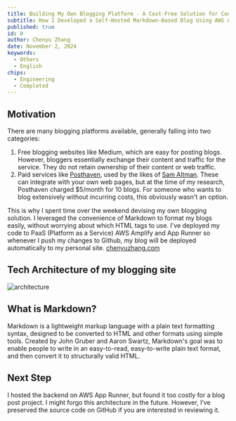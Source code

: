 ```yaml
---
title: Building My Own Blogging Platform - A Cost-Free Solution for Content Ownership and Control
subtitle: How I Developed a Self-Hosted Markdown-Based Blog Using AWS Amplify for Seamless Deployment
published: true
id: 0
author: Chenyu Zhang
date: November 2, 2024
keywords:
  - Others
  - English
chips:
  - Engineering
  - Completed
---
```


## Motivation

There are many blogging platforms available, generally falling into two categories:

1. Free blogging websites like Medium, which are easy for posting blogs. However, bloggers essentially exchange their content and traffic for the service. They do not retain ownership of their content or web traffic.
2. Paid services like [Posthaven](https://posthaven.com/), used by the likes of [Sam Altman](https://blog.samaltman.com/). These can integrate with your own web pages, but at the time of my research, Posthaven charged $5/month for 10 blogs. For someone who wants to blog extensively without incurring costs, this obviously wasn't an option.

This is why I spent time over the weekend devising my own blogging solution. I leveraged the convenience of Markdown to format my blogs easily, without worrying about which HTML tags to use. I've deployed my code to PaaS (Platform as a Service) AWS Amplify and App Runner so whenever I push my changes to Github, my blog will be deployed automatically to my personal site. [chenyuzhang.com](http://chenyuzhang.com/)

## Tech Architecture of my blogging site

![architecture](https://chenyuzhang-com-assets.s3.amazonaws.com/personal-blog-architecture.jpg "Blog Architecture")

## What is Markdown?

Markdown is a lightweight markup language with a plain text formatting syntax, designed to be converted to HTML and other formats using simple tools. Created by John Gruber and Aaron Swartz, Markdown's goal was to enable people to write in an easy-to-read, easy-to-write plain text format, and then convert it to structurally valid HTML.

## Next Step

I hosted the backend on AWS App Runner, but found it too costly for a blog post project. I might forgo this architecture in the future. However, I’ve preserved the source code on GitHub if you are interested in reviewing it.

